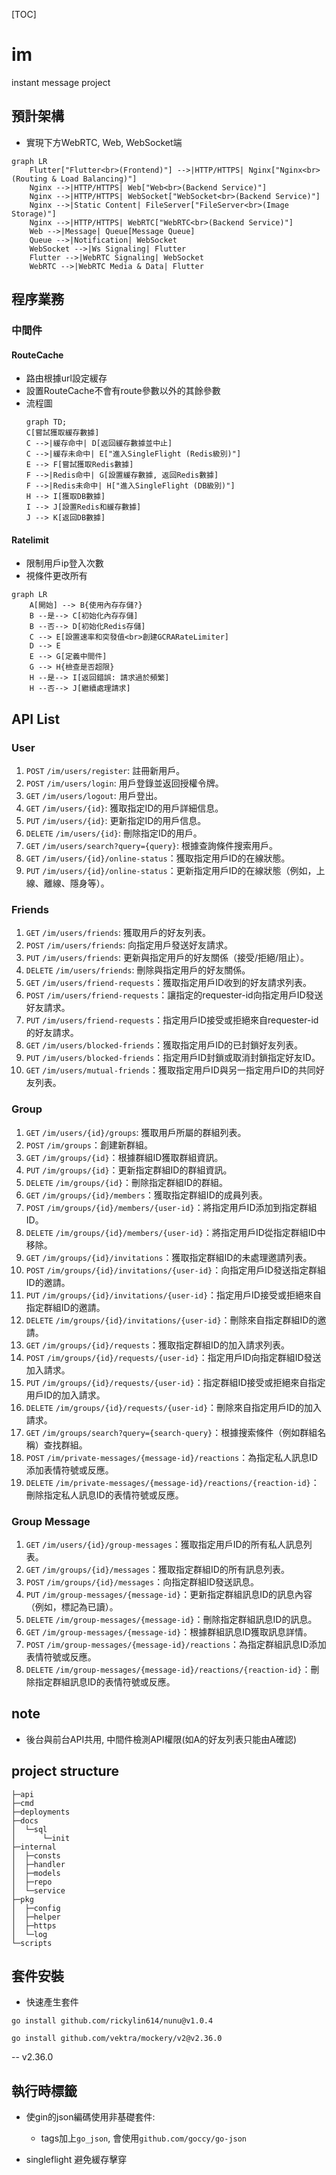 [TOC]

# im
instant message project

## 預計架構

- 實現下方WebRTC, Web, WebSocket端

```mermaid
graph LR
    Flutter["Flutter<br>(Frontend)"] -->|HTTP/HTTPS| Nginx["Nginx<br>(Routing & Load Balancing)"]
    Nginx -->|HTTP/HTTPS| Web["Web<br>(Backend Service)"]
    Nginx -->|HTTP/HTTPS| WebSocket["WebSocket<br>(Backend Service)"]
    Nginx -->|Static Content| FileServer["FileServer<br>(Image Storage)"]
    Nginx -->|HTTP/HTTPS| WebRTC["WebRTC<br>(Backend Service)"]
    Web -->|Message| Queue[Message Queue]
    Queue -->|Notification| WebSocket
    WebSocket -->|Ws Signaling| Flutter
    Flutter -->|WebRTC Signaling| WebSocket
    WebRTC -->|WebRTC Media & Data| Flutter
```

## 程序業務

### 中間件



#### RouteCache 

- 路由根據url設定緩存
- 設置RouteCache不會有route參數以外的其餘參數
- 流程圖
  ```mermaid
  graph TD;
  C[嘗試獲取緩存數據]
  C -->|緩存命中| D[返回緩存數據並中止]
  C -->|緩存未命中| E["進入SingleFlight (Redis級別)"]
  E --> F[嘗試獲取Redis數據]
  F -->|Redis命中| G[設置緩存數據, 返回Redis數據]
  F -->|Redis未命中| H["進入SingleFlight (DB級別)"]
  H --> I[獲取DB數據]
  I --> J[設置Redis和緩存數據]
  J --> K[返回DB數據]
  ```

#### Ratelimit

- 限制用戶ip登入次數
- 視條件更改所有
```mermaid
graph LR
    A[開始] --> B{使用內存存儲?}
    B --是--> C[初始化內存存儲]
    B --否--> D[初始化Redis存儲]
    C --> E[設置速率和突發值<br>創建GCRARateLimiter]
    D --> E
    E --> G[定義中間件]
    G --> H{檢查是否超限}
    H --是--> I[返回錯誤: 請求過於頻繁]
    H --否--> J[繼續處理請求]
```

## API List

### User

1. `POST` `/im/users/register`: 註冊新用戶。
1. `POST` `/im/users/login`: 用戶登錄並返回授權令牌。
1. `GET` `/im/users/logout`: 用戶登出。
1. `GET` `/im/users/{id}`: 獲取指定ID的用戶詳細信息。
1. `PUT` `/im/users/{id}`: 更新指定ID的用戶信息。
1. `DELETE` `/im/users/{id}`: 刪除指定ID的用戶。
1. `GET` `/im/users/search?query={query}`: 根據查詢條件搜索用戶。
1. `GET` `/im/users/{id}/online-status`：獲取指定用戶ID的在線狀態。
1. `PUT` `/im/users/{id}/online-status`：更新指定用戶ID的在線狀態（例如，上線、離線、隱身等）。

### Friends

1. `GET` `/im/users/friends`: 獲取用戶的好友列表。
1. `POST` `/im/users/friends`: 向指定用戶發送好友請求。
1. `PUT` `/im/users/friends`: 更新與指定用戶的好友關係（接受/拒絕/阻止）。
1. `DELETE` `/im/users/friends`: 刪除與指定用戶的好友關係。
1. `GET` `/im/users/friend-requests`：獲取指定用戶ID收到的好友請求列表。
1. `POST` `/im/users/friend-requests`：讓指定的requester-id向指定用戶ID發送好友請求。
1. `PUT` `/im/users/friend-requests`：指定用戶ID接受或拒絕來自requester-id的好友請求。
1. `GET` `/im/users/blocked-friends`：獲取指定用戶ID的已封鎖好友列表。
1. `PUT` `/im/users/blocked-friends`：指定用戶ID封鎖或取消封鎖指定好友ID。
1. `GET` `/im/users/mutual-friends`：獲取指定用戶ID與另一指定用戶ID的共同好友列表。

### Group
1. `GET` `/im/users/{id}/groups`: 獲取用戶所屬的群組列表。
1. `POST` `/im/groups`：創建新群組。
1. `GET` `/im/groups/{id}`：根據群組ID獲取群組資訊。
1. `PUT` `/im/groups/{id}`：更新指定群組ID的群組資訊。
1. `DELETE` `/im/groups/{id}`：刪除指定群組ID的群組。
1. `GET` `/im/groups/{id}/members`：獲取指定群組ID的成員列表。
1. `POST` `/im/groups/{id}/members/{user-id}`：將指定用戶ID添加到指定群組ID。
1. `DELETE` `/im/groups/{id}/members/{user-id}`：將指定用戶ID從指定群組ID中移除。
1. `GET` `/im/groups/{id}/invitations`：獲取指定群組ID的未處理邀請列表。
1. `POST` `/im/groups/{id}/invitations/{user-id}`：向指定用戶ID發送指定群組ID的邀請。
1. `PUT` `/im/groups/{id}/invitations/{user-id}`：指定用戶ID接受或拒絕來自指定群組ID的邀請。
1. `DELETE` `/im/groups/{id}/invitations/{user-id}`：刪除來自指定群組ID的邀請。
1. `GET` `/im/groups/{id}/requests`：獲取指定群組ID的加入請求列表。
1. `POST` `/im/groups/{id}/requests/{user-id}`：指定用戶ID向指定群組ID發送加入請求。
1. `PUT` `/im/groups/{id}/requests/{user-id}`：指定群組ID接受或拒絕來自指定用戶ID的加入請求。
1. `DELETE` `/im/groups/{id}/requests/{user-id}`：刪除來自指定用戶ID的加入請求。
1. `GET` `/im/groups/search?query={search-query}`：根據搜索條件（例如群組名稱）查找群組。
1. `POST` `/im/private-messages/{message-id}/reactions`：為指定私人訊息ID添加表情符號或反應。
1. `DELETE` `/im/private-messages/{message-id}/reactions/{reaction-id}`：刪除指定私人訊息ID的表情符號或反應。

### Group Message

1. `GET` `/im/users/{id}/group-messages`：獲取指定用戶ID的所有私人訊息列表。
1. `GET` `/im/groups/{id}/messages`：獲取指定群組ID的所有訊息列表。
1. `POST` `/im/groups/{id}/messages`：向指定群組ID發送訊息。
1. `PUT` `/im/group-messages/{message-id}`：更新指定群組訊息ID的訊息內容（例如，標記為已讀）。
1. `DELETE` `/im/group-messages/{message-id}`：刪除指定群組訊息ID的訊息。
1. `GET` `/im/group-messages/{message-id}`：根據群組訊息ID獲取訊息詳情。
1. `POST` `/im/group-messages/{message-id}/reactions`：為指定群組訊息ID添加表情符號或反應。
1. `DELETE` `/im/group-messages/{message-id}/reactions/{reaction-id}`：刪除指定群組訊息ID的表情符號或反應。

## note

- 後台與前台API共用, 中間件檢測API權限(如A的好友列表只能由A確認)


## project structure

```
├─api
├─cmd
├─deployments
├─docs
│  └─sql
│      └─init
├─internal
│  ├─consts
│  ├─handler
│  ├─models
│  ├─repo
│  └─service
├─pkg
│  ├─config
│  ├─helper
│  ├─https
│  └─log
└─scripts
```

## 套件安裝

- 快速產生套件

```shell
go install github.com/rickylin614/nunu@v1.0.4
```
```shell
go install github.com/vektra/mockery/v2@v2.36.0
```

-- v2.36.0

## 執行時標籤

- 使gin的json編碼使用非基礎套件:
  - tags加上`go_json`, 會使用`github.com/goccy/go-json`

- singleflight 避免緩存擊穿
